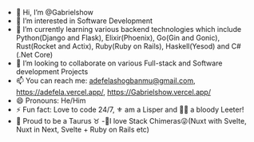 - 👋 Hi, I’m @Gabrielshow
- 👀 I’m interested in Software Development
- 🌱 I’m currently learning various backend technologies which include Python(Django and Flask), Elixir(Phoenix), Go(Gin and Gonic), Rust(Rocket and Actix), Ruby(Ruby on Rails), Haskell(Yesod) and C#(.Net Core) 
- 💞️ I’m looking to collaborate on various Full-stack and Software development Projects
- 📫 You can reach me: adefelashogbanmu@gmail.com, https://adefela.vercel.app/, https://Gabrielshow.vercel.app/
- 😄 Pronouns: He/Him
- ⚡ Fun fact: Love to code 24/7, ⚜️ am a Lisper and 👩‍💻 a bloody Leeter! 
- 🐐 Proud to be a Taurus ♉ 
-🎐I love Stack Chimeras😜(Nuxt with Svelte, Nuxt in Next, Svelte + Ruby on Rails etc)
